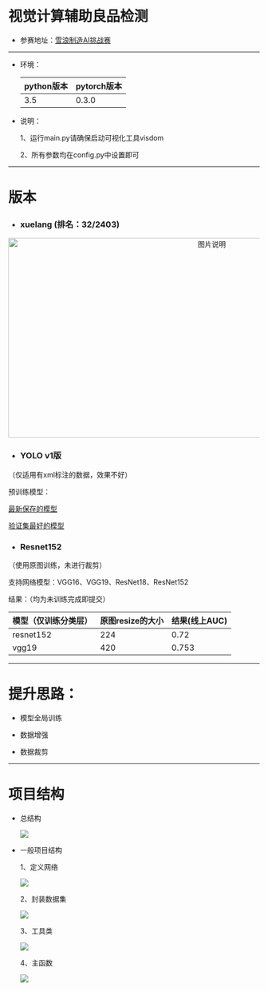 # 视觉计算辅助良品检测

- 参赛地址：[雪浪制造AI挑战赛](https://tianchi.aliyun.com/competition/introduction.htm?spm=a2c22.11695015.1131732.1.4ea25275NNvZuf&raceId=231666) 

----------

 - 环境：

    | python版本  |  pytorch版本 |
    | ----------- | ----------   |
    |  3.5  | 0.3.0   |



 - 说明：

   1、运行main.py请确保启动可视化工具visdom

   2、所有参数均在config.py中设置即可

----------

# 版本


  - ### xuelang (排名：32/2403)
  
<div align="center">
<img src="http://boboprivate.oss-cn-beijing.aliyuncs.com/18-8-7/89764672.jpg" width="800px"  height="400px" alt="图片说明" >
</div>



  - ### YOLO v1版

（仅适用有xml标注的数据，效果不好）
  
  预训练模型：

  [最新保存的模型](https://pan.baidu.com/s/1wv_30IjungQO5fp5b0bKow) 

  [验证集最好的模型](https://pan.baidu.com/s/1mmgI78s5YUrMA9Y4RVM5yw) 

 - ### Resnet152

（使用原图训练，未进行裁剪）

  支持网络模型：VGG16、VGG19、ResNet18、ResNet152
  
  结果：（均为未训练完成即提交）

| 模型（仅训练分类层） | 原图resize的大小 | 结果(线上AUC) |
|--------------------|------------------|---------------|
| resnet152          | 224              | 0.72          |
| vgg19              | 420              | 0.753         |


----------
# 提升思路：

- 模型全局训练

- 数据增强

- 数据裁剪

----------

# 项目结构

- 总结构

  ![](http://boboprivate.oss-cn-beijing.aliyuncs.com/18-5-26/99053959.jpg)
  
  
- 一般项目结构

  1、定义网络
  
  ![](http://boboprivate.oss-cn-beijing.aliyuncs.com/18-5-26/16409622.jpg) 
  
   2、封装数据集
   
  ![](http://boboprivate.oss-cn-beijing.aliyuncs.com/18-5-26/38894621.jpg)
  
   3、工具类
   
  ![](http://boboprivate.oss-cn-beijing.aliyuncs.com/18-5-26/98583532.jpg)
  
   4、主函数
   
  ![](http://boboprivate.oss-cn-beijing.aliyuncs.com/18-5-26/32257225.jpg)
  




